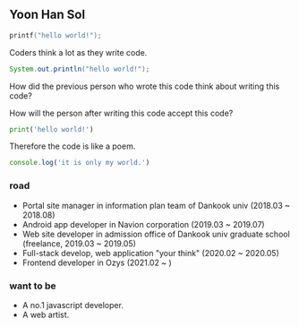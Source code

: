 ## Yoon Han Sol

```c
printf("hello world!");
```

Coders think a lot as they write code.

```java
System.out.println("hello world!");
```

How did the previous person who wrote this code think about writing this code?

How will the person after writing this code accept this code?

```python
print('hello world!')
```

Therefore the code is like a poem.


```javascript
console.log('it is only my world.')
```

### road

- Portal site manager in information plan team of Dankook univ (2018.03 ~ 2018.08)
- Android app developer in Navion corporation (2019.03 ~ 2019.07)
- Web site developer in admission office of Dankook univ graduate school (freelance, 2019.03 ~ 2019.05)
- Full-stack develop, web application "your think" (2020.02 ~ 2020.05)
- Frontend developer in Ozys (2021.02 ~ )

### want to be

- A no.1 javascript developer.
- A web artist.
